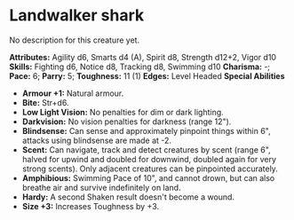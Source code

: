 # Landwalker shark

No description for this creature yet.

**Attributes:** Agility d6, Smarts d4 (A), Spirit d8, Strength d12+2,
Vigor d10
**Skills:** Fighting d6, Notice d8, Tracking d8, Swimming d10
**Charisma:** -; **Pace:** 6; **Parry:** 5; **Toughness:** 11 (1)
**Edges:** Level Headed
**Special Abilities**

- **Armour +1:** Natural armour.
- **Bite:** Str+d6.
- **Low Light Vision:** No penalties for dim or dark lighting.
- **Darkvision:** No vision penalties for darkness (range 12").
- **Blindsense:** Can sense and approximately pinpoint things within
6", attacks using blindsense are made at -2.
- **Scent:** Can navigate, track and detect creatures by scent (range
6", halved for upwind and doubled for downwind, doubled again for very
strong scents). Only adjacent creatures can be pinpointed accurately.
- **Amphibious:** Swimming Pace of 10", and cannot drown, but can also
breathe air and survive indefinitely on land.
- **Hardy:** A second Shaken result doesn't become a wound.
- **Size +3:** Increases Toughness by +3.
